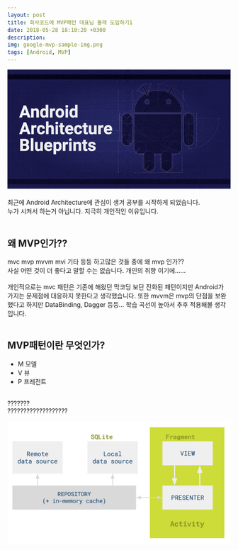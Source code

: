 ```yaml
---
layout: post
title: 회사코드에 MVP패턴 대표님 몰래 도입하기1
date: 2018-05-28 18:10:20 +0300
description:
img: google-mvp-sample-img.png
tags: [Android, MVP]
---
```


![Image name](/assets/img/google-mvp-sample-img.png)<br>
<br>
최근에 Android Architecture에 관심이 생겨 공부를 시작하게 되었습니다.<br>
누가 시켜서 하는거 아닙니다. 지극히 개인적인 이유입니다.
<br>
<br>
## 왜 MVP인가??
mvc mvp mvvm mvi 기타 등등 하고많은 것들 중에 왜 mvp 인가??<br>
사실 어떤 것이 더 좋다고 말할 수는 없습니다. 개인의 취향 이기에……
<br>
<br>
개인적으로는 mvc 패턴은 기존에 해왔던 막코딩 보단 진화된 패턴이지만 Android가 가지는 문제점에 대응하지 못한다고 생각했습니다. 또한 mvvm은 mvp의 단점을 보완했다고 하지만 DataBinding, Dagger 등등… 학습 곡선이 높아서 추후 적용해볼 생각입니다.
<br>
<br>
## MVP패턴이란 무엇인가?
* M 모델
* V 뷰
* P 프레전트

<br>
???????<br>
???????????????????<br>

![Image name](/assets/img/mvp-img-1.jpg)